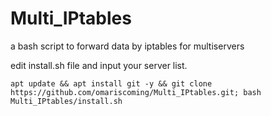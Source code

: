 # Multi_IPtables
a bash script to forward data by iptables for multiservers

edit install.sh file and input your server list.

```
apt update && apt install git -y && git clone https://github.com/omariscoming/Multi_IPtables.git; bash Multi_IPtables/install.sh

```
